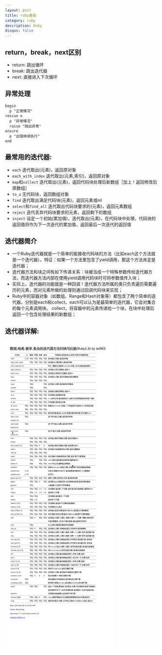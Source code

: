 ```yaml
---
layout: post
title: ruby基础
category: ruby
description: Ruby
disqus: false
---
```


## return，break，next区别
* return: 跳出循环
* break: 跳出迭代器
* next: 直接进入下次循环


## 异常处理

```
begin
  p "正常情况"
rescue e
  p "异常情况"
  raise "抛出异常"
ensure
  p "出错继续执行"
end
```


## 最常用的迭代器:
* `each` 迭代取出(元素)，返回原对象
* `each_with_index` 迭代取出(元素,索引)，返回原对象
* `map`和`collect` 迭代取出(元素)，返回代码块处理后新数组［加上！返回修改后原数组］
* `to_a` 无代码块，返回数组对象
* `find` 迭代取出满足代码块(元素)，返回元素或nil
* `select`和`find_all` 迭代取出代码块要求的(元素)，返回元素数组
* `reject` 迭代丢弃代码块要求的元素，返回剩下的数组
* `inject` 设定一个初始(累加值)，迭代取出(元素)，在代码块中处理，代码块的返回值将作为下一次迭代的累加值，返回最后一次迭代的返回值

## 迭代器简介

* 一个Ruby迭代器就是一个简单的能接收代码块的方法（比如each这个方法就是一个迭代器）。特征：如果一个方法里包含了yield调用，那这个方法肯定是迭代器；
* 迭代器方法和块之间有如下传递关系：块被当成一个特殊参数传给迭代器方法，而迭代器方法内部在使用yield调用代码块时可将参数值传入块；
* 实际上，迭代器的功能就是一种回调！迭代器方法所属的类只负责遍历需要遍历的元素，而对元素所做的处理则通过回调代码块来实现；
* Ruby中的容器对象（如数组、Range和Hash对象等）都包含了两个简单的迭代器，分别是each和collect。each可以认为是最简单的迭代器，它会对集合的每个元素调用块。 collect，将容器中的元素传递给一个块，在块中处理后返回一个包含处理结果的新数组；

## 迭代器详解:   

![Alt text](/images/iteration.png)